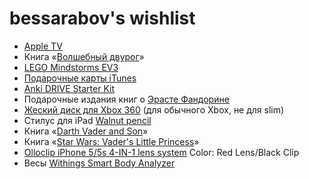 # bessarabov's wishlist

 * [Apple TV](http://store.apple.com/ru/ipod/ipod-accessories/apple-tv)
 * Книга «[Волшебный двурог](http://www.ozon.ru/?context=search&text=%e2%ee%eb%f8%e5%e1%ed%fb%e9+%e4%e2%f3%f0%ee%e3)»
 * [LEGO Mindstorms EV3](http://www.amazon.com/LEGO-6029291-Mindstorms-EV3-31313/dp/B00CWER3XY/)
 * [Подарочные карты iTunes](https://money.yandex.ru/games/shop.xml?scid=5503)
 * [Anki DRIVE Starter Kit](http://www.amazon.com/Anki-DRIVE-Starter-Kit/dp/B00G6MWM1Q/)
 * Подарочные издания книг о [Эрасте Фандорине](http://www.ozon.ru/?context=search&group=div_book&text=%f4%e0%ed%e4%ee%f0%e8%ed+%ef%ee%e4%e0%f0%ee%f7%ed%fb%e5+%e8%e7%e4%e0%ed%e8%ff)
 * [Жеский диск для Xbox 360](http://www.xbox.com/en-US/Xbox360/Accessories/HardDrives) (для обычного Xbox, не для slim)
 * Стилус для iPad [Walnut pencil](http://www.fiftythree.com/pencil)
 * Книга «[Darth Vader and Son](http://www.amazon.com/gp/product/145210655X/ref=pe_55990_63132290_em_1p_0_ti)»
 * Книга «[Star Wars: Vader's Little Princess](http://www.amazon.com/gp/product/1452118698/ref=pe_55990_63132290_em_1p_1_ti)»
 * [Olloclip iPhone 5/5s 4-IN-1 lens system](https://www.olloclip.com/order/iphone5) Color: Red Lens/Black Clip
 * Весы [Withings Smart Body Analyzer](http://www.withings.com/en/bodyanalyzer)
